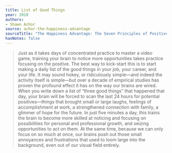 ```yaml
---
title: List of Good Things
year: 2010
authors:
- Shawn Achor
source: achor-the-happiness-advantage
sourceTitle: "The Happiness Advantage: The Seven Principles of Positive Psychology that Fuel Success and Performance at Work"
hasNotes: false
---
```


> Just as it takes days of concentrated practice to master a video game, training your brain to notice more opportunities takes practice focusing on the positive. The best way to kick-start this is to start making a daily list of the good things in your job, your career, and your life. It may sound hokey, or ridiculously simple—and indeed the activity itself is simple—but over a decade of empirical studies has proven the profound effect it has on the way our brains are wired. When you write down a list of “three good things” that happened that day, your brain will be forced to scan the last 24 hours for potential positives—things that brought small or large laughs, feelings of accomplishment at work, a strengthened connection with family, a glimmer of hope for the future. In just five minutes a day, this trains the brain to become more skilled at noticing and focusing on possibilities for personal and professional growth, and seizing opportunities to act on them. At the same time, because we can only focus on so much at once, our brains push out those small annoyances and frustrations that used to loom large into the background, even out of our visual field entirely.
